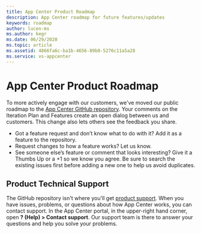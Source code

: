 ```yaml
---
title: App Center Product Roadmap
description: App Center roadmap for future features/updates
keywords: roadmap
author: lucen-ms
ms.author: kegr
ms.date: 06/29/2020
ms.topic: article
ms.assetid: 4866fa6c-ba1b-4656-89b0-5276c11a5a28
ms.service: vs-appcenter
---
```


# App Center Product Roadmap
To more actively engage with our customers, we've moved our public roadmap to the [App Center GitHub repository](https://github.com/Microsoft/appcenter). Your comments on the Iteration Plan and Features create an open dialog between us and customers. This change also lets others see the feedback you share.

- Got a feature request and don’t know what to do with it? Add it as a feature to the repository. 
- Request changes to how a feature works? Let us know. 
- See someone else’s feature or comment that looks interesting? Give it a Thumbs Up or a +1 so we know you agree. Be sure to search the existing issues first before adding a new one to help us avoid duplicates.

## Product Technical Support
The GitHub repository isn't where you'll get [product support](https://docs.microsoft.com/appcenter/help). When you have issues, problems, or questions about how App Center works, you can contact support. In the App Center portal, in the upper-right hand corner, open **? (Help) > Contact support**. Our support team is there to answer your questions and help you solve your problems.
